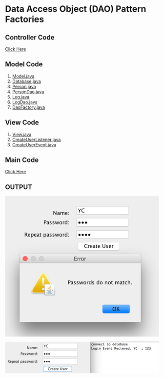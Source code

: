 # Data Access Object (DAO) Pattern Factories

## Controller Code
[Click Here]()

## Model Code 
1. [Model.java]()
2. [Database.java]()
3. [Person.java]()
4. [PersonDao.java]()
5. [Log.java]()
6. [LogDao.java]()
7. [DaoFactory.java]()

## View Code
1. [View.java]()
2. [CreateUserListener.java]()
3. [CreateUserEvent.java]()

## Main Code
[Click Here](https://github.com/yclim95/Java-Design-Pattern-And-Architecture/blob/master/Lessons/Lesson%208%20DAO/src/com/yclim/designpatterns/demo1/Application.java)

## OUTPUT
![Output1](https://github.com/yclim95/Java-Design-Pattern-And-Architecture/blob/master/Lessons/Lesson%206%20Singleton/src/com/yclim/designpatterns/demo1/output1.png)

![Output2](https://github.com/yclim95/Java-Design-Pattern-And-Architecture/blob/master/Lessons/Lesson%206%20Singleton/src/com/yclim/designpatterns/demo1/output2.png)